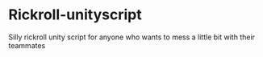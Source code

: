 # Rickroll-unityscript
Silly rickroll unity script for anyone who wants to mess a little bit with their teammates
